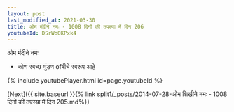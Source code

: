 ```yaml
---
layout: post
last_modified_at: 2021-03-30
title: ओम मंदीने नमः - 1008 दिनों की तपस्या में दिन 206
youtubeId: DSrWo0KPxk4
---
```

 
 
 ओम मंदीने नमः  
 
 -  कोण स्वच्छ मुंडण ofषीचे स्वरूप आहे 
 
  
 
  
 
 
 
 
 
 


{% include youtubePlayer.html id=page.youtubeId %}
 
[Next]({{ site.baseurl }}{% link  split1/_posts/2014-07-28-ओम शिखीने नमः - 1008 दिनों की तपस्या में दिन 205.md%})
 
